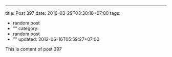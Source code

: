 ---
title: Post 397
date: 2016-03-29T03:30:18+07:00
tags:
  - random post
  - ""
category:
  - random post
  - ""
updated: 2012-06-16T05:59:27+07:00

This is content of post 397